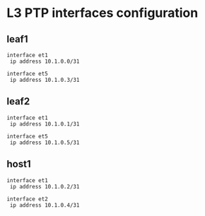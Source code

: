# L3 PTP interfaces configuration

## leaf1

```
interface et1
 ip address 10.1.0.0/31

interface et5
 ip address 10.1.0.3/31

```

## leaf2

```
interface et1
 ip address 10.1.0.1/31

interface et5
 ip address 10.1.0.5/31

```

## host1

```
interface et1
 ip address 10.1.0.2/31

interface et2
 ip address 10.1.0.4/31

```
